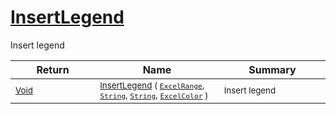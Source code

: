 # [InsertLegend](./ExcelHelper-100663997.md)

Insert legend

| Return | Name | Summary | 
| --- | --- | --- | 
| <sub>[Void](https://docs.microsoft.com/en-us/dotnet/api/System.Void)</sub><img width=200/>| <sub>[InsertLegend](./ExcelHelper-100663997.md) ( [`ExcelRange`](./ExcelHelper-100663997.md), [`String`](https://docs.microsoft.com/en-us/dotnet/api/System.String), [`String`](https://docs.microsoft.com/en-us/dotnet/api/System.String), [`ExcelColor`](./../Excel/ExcelColor.md) )</sub>| <sub>Insert legend</sub><img width=200/>| <br>


